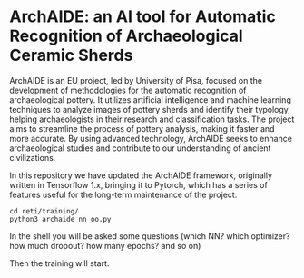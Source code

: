 # ArchAIDE: an AI tool for Automatic Recognition of Archaeological Ceramic Sherds 

ArchAIDE is an EU project, led by University of Pisa, focused on the development of methodologies for the automatic recognition of archaeological pottery. 
It utilizes artificial intelligence and machine learning techniques to analyze images of pottery sherds and identify their typology, helping archaeologists in their research and classification tasks. 
The project aims to streamline the process of pottery analysis, making it faster and more accurate. By using advanced technology, ArchAIDE seeks to enhance archaeological studies and contribute to our understanding of ancient civilizations.

In this repository we have updated the ArchAIDE framework, originally written in Tensorflow 1.x, bringing it to Pytorch, which has a series of features useful for the long-term maintenance of the project.

```
cd reti/training/
python3 archaide_nn_oo.py
```

In the shell you will be asked some questions (which NN? which optimizer? how much dropout? how many epochs? and so on)

Then the training will start.

